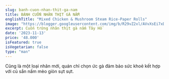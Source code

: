 ```yaml
---
slug: banh-cuon-nhan-thit-ga-nam
title: BÁNH CUỐN NHÂN THỊT GÀ NẤM
englishTitle: "Mixed Chicken & Mushroom Steam Rice-Paper Rolls"
image: "https://blogger.googleusercontent.com/img/b/R29vZ2xl/AVvXsEi7xDXp3D9b2VJkYF5JXhp-mEYcf1aEtq2HaInZIhi6mvskJeX1YRS44qGSVbAKwco-UhXiGh3t9CIdwsJEvxXRP7VROtQXrulTFK487y-47FXSwWhFAtLbHDnfBKeCG7HOiRh6OoIsujAkM-HUxW3_Bl3NA-9b_dNJjGbC5Ya-p5UGTg/s1600/NhanThitGaNam.jpg"
excerpt: Cuốn trứng nhân thịt gà nấm Tây Hồ 
date: '2023-11-13'
price: '48.000'
isFeatured: true
isVegetarian: false
type: "man"
---
```

Cũng là một loại nhân mới, quán chỉ chọn ức gà đảm bảo sức khoẻ kết hợp với củ sắn nấm mèo giòn sựt sựt.


